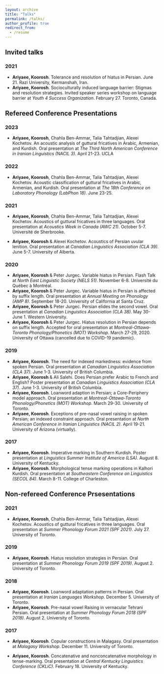```yaml
---
layout: archive
title: "Talks"
permalink: /talks/
author_profile: true
redirect_from:
  - /resume
---
```


<!-- {% include base_path %} -->

## Invited talks
### 2021  
* **Ariyaee, Koorosh**. Tolerance and resolution of hiatus in Persian. June 21. Razi
  University, Kermanshah, Iran.
* **Ariyaee, Koorosh**. Socioculturally induced language barrier: Stigmas and resolution
strategies. Invited speaker series workshop on language barrier at *Youth 4 Success Organization*.
February 27. Toronto, Canada.

## Refereed Conference Presentations
### 2023
* **Ariyaee, Koorosh**, Chahla Ben-Ammar, Talia Tahtadjian, Alexei Kochetov. An acoustic analysis of guttural fricatives in Arabic, Armenian, and Kurdish.
Oral presentation at *The Third North American Conference in Iranian Linguistics (NACIL 3)*. April 21-23. UCLA

### 2022
* **Ariyaee, Koorosh**, Chahla Ben-Ammar, Talia Tahtadjian, Alexei Kochetov. Acoustic classification of guttural fricatives in Arabic, Armenian, and Kurdish. Oral presentation at *The 18th Conference on Laboratory Phonology (LabPhon 18)*. June 23-25.

### 2021
* **Ariyaee, Koorosh**, Chahla Ben-Ammar, Talia Tahtadjian, Alexei Kochetov. Acoustics of guttural fricatives in three languages. Oral presentation at *Acoustics Week in Canada (AWC 21)*. October 5-7. Université de Sherbrooke.

* **Ariyaee, Koorosh** & Alexei Kochetov. Acoustics of Persian uvular lenition. Oral presentation at *Canadian Linguistics Association (CLA 39)*. June 5-7. University
of Alberta.

### 2020
* **Ariyaee, Koorosh** & Peter Jurgec. Variable hiatus in Persian. Flash Talk at *North East
Linguistic Society (NELS 51)*. November 6-8. Université du Québec à Montréal.
* **Ariyaee, Koorosh** & Peter Jurgec. Variable hiatus in Persian is affected by suffix length.
Oral presentation at *Annual Meeting on Phonology (AMP 8)*. September 18-20. University
of California at Santa Cruz.
* **Ariyaee, Koorosh** & Peter Jurgec. Persian elides the second vowel. Oral presentation at
*Canadian Linguistics Association (CLA 38)*. May 30-June 1. Western University.
* **Ariyaee, Koorosh** & Peter Jurgec. Hiatus resolution in Persian depends on suffix length.
Accepted for oral presentation at *Montreal-Ottawa-Toronto Phonology/Phonetics (MOT)
Workshop*. March 27-29, 2020. University of Ottawa (cancelled due to COVID-19 pandemic).

### 2019
* **Ariyaee, Koorosh**. The need for indexed markedness: evidence from spoken Persian.
Oral presentation at *Canadian Linguistics Association (CLA 37)*. June 1-3. University of
British Columbia.
* **Ariyaee, Koorosh** & Ali Salehi. Does Persian prefer Arabic to French and English?
Poster presentation at *Canadian Linguistics Association (CLA 37)*. June 1-3. University
of British Columbia.
* **Ariyaee, Koorosh**. Loanword adaption in Persian; a Core-Periphery model approach.
Oral presentation at *Montreal-Ottawa-Toronto Phonology/Phonetics (MOT) Workshop*.
March 29-30. University of Toronto.
* **Ariyaee, Koorosh**. Exceptions of pre-nasal vowel raising in spoken Persian; an indexed
constraint approach. Oral presentation at *North American Conference in Iranian Linguistics
(NACIL 2)*. April 19-21. University of Arizona (virtually).

### 2017
* **Ariyaee, Koorosh**. Imperative marking in Southern Kurdish. Poster presentation at
*Linguistics Summer Institute of America (LSA)*. August 8. University of Kentucky.
* **Ariyaee, Koorosh**. Morphological tense marking operations in Kalhori Kurdish. Oral
presentation at *Southeastern Conference on Linguistics (SECOL 84)*. March 8-11. College
of Charleston.


<!--   * Github University
  * Duties included: Tagging issues
  * Supervisor: Professor Git -->

<!-- * Fall 2015: Research Assistant
  * Github University
  * Duties included: Merging pull requests
  * Supervisor: Professor Hub -->
  
## Non-refereed Conference Prsesentations
### 2021
* **Ariyaee, Koorosh**, Chahla Ben-Ammar, Talia Tahtadjian, Alexei Kochetov. Acoustics of guttural fricatives in three languages. Oral presentation at *Summer
Phonology Forum 2021 (SPF 2021)*. July 27. University of Toronto.

### 2019
* **Ariyaee, Koorosh**. Hiatus resolution strategies in Persian. Oral presentation at *Summer
Phonology Forum 2019 (SPF 2019)*. August 2. University of Toronto.

### 2018
* **Ariyaee, Koorosh**. Loanword adaptation patterns in Persian. Oral presentation at
*Iranian Languages Workshop*. December 5. University of Toronto.
* **Ariyaee, Koorosh**. Pre-nasal vowel Raising in vernacular Tehrani Persian. Oral presentation
at *Summer Phonology Forum 2018 (SPF 2018)*. August 2. University of Toronto.

### 2017
* **Ariyaee, Koorosh**. Copular constructions in Malagasy. Oral presentation at *Malagasy
Workshop*. December 11. University of Toronto.

* **Ariyaee, Koorosh**. Concatenative and nonconcatenative morphology in tense-marking.
Oral presentation at *Central Kentucky Linguistics Conference (CKLiC)*. February 18.
University of Kentucky.

<!-- * Skill 1
* Skill 2
  * Sub-skill 2.1
  * Sub-skill 2.2
  * Sub-skill 2.3
* Skill 3

Publications
======
  <ul>{% for post in site.publications %}
    {% include archive-single-cv.html %}
  {% endfor %}</ul>
  
Talks
======
  <ul>{% for post in site.talks %}
    {% include archive-single-talk-cv.html %}
  {% endfor %}</ul>
  
Teaching
======
  <ul>{% for post in site.teaching %}
    {% include archive-single-cv.html %}
  {% endfor %}</ul>
  
Service and leadership
======
* Currently signed in to 43 different slack teams
 -->
